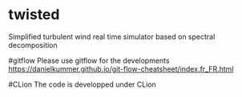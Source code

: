 # twisted
Simplified turbulent wind real time simulator based on spectral decomposition


#gitflow
Please use gitflow for the developments
https://danielkummer.github.io/git-flow-cheatsheet/index.fr_FR.html

#CLion
The code is developped under CLion

